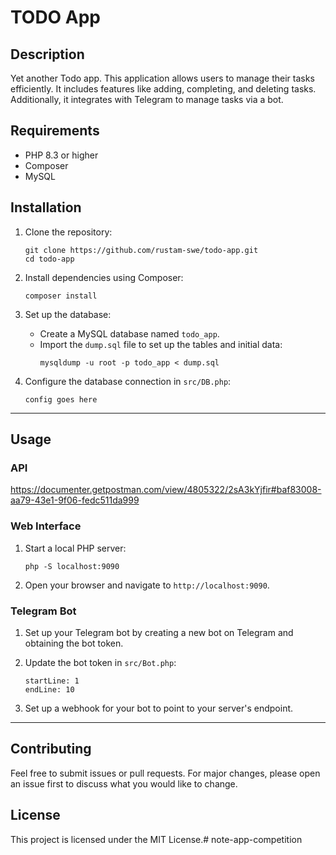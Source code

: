 # TODO App

## Description
Yet another Todo app. This application allows users to manage their tasks efficiently. It includes features like adding, completing, and deleting tasks. Additionally, it integrates with Telegram to manage tasks via a bot.

## Requirements
- PHP 8.3 or higher
- Composer
- MySQL

## Installation

1. Clone the repository:
    ```shell
    git clone https://github.com/rustam-swe/todo-app.git
    cd todo-app
    ```

2. Install dependencies using Composer:
    ```shell
    composer install
    ```

3. Set up the database:
    - Create a MySQL database named `todo_app`.
    - Import the `dump.sql` file to set up the tables and initial data:
        ```shell
        mysqldump -u root -p todo_app < dump.sql
        ```

4. Configure the database connection in `src/DB.php`:
    ```php:src/DB.php
    config goes here
    ```

___

## Usage

### API
https://documenter.getpostman.com/view/4805322/2sA3kYjfir#baf83008-aa79-43e1-9f06-fedc511da999
### Web Interface
1. Start a local PHP server:
    ```shell
    php -S localhost:9090
    ```

2. Open your browser and navigate to `http://localhost:9090`.

### Telegram Bot
1. Set up your Telegram bot by creating a new bot on Telegram and obtaining the bot token.

2. Update the bot token in `src/Bot.php`:
    ```php:src/Bot.php
    startLine: 1
    endLine: 10
    ```

3. Set up a webhook for your bot to point to your server's endpoint.

___

## Contributing
Feel free to submit issues or pull requests. For major changes, please open an issue first to discuss what you would like to change.

## License
This project is licensed under the MIT License.# note-app-competition